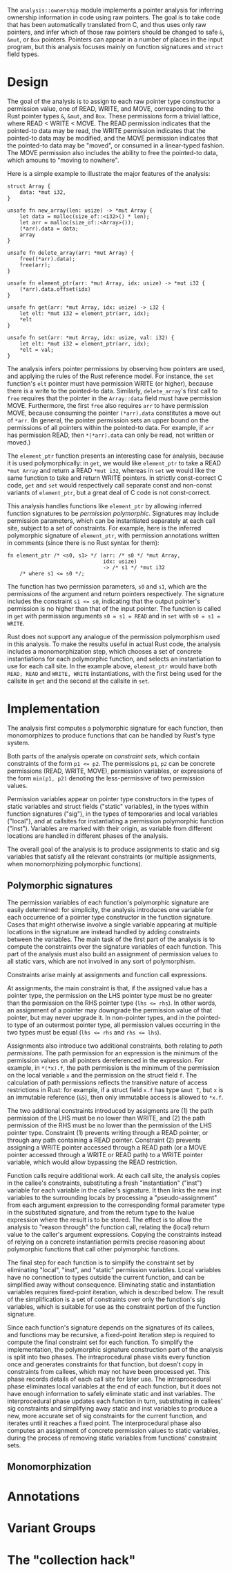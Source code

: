 The `analysis::ownership` module implements a pointer analysis for inferring
ownership information in code using raw pointers.  The goal is to take code
that has been automatically translated from C, and thus uses only raw pointers,
and infer which of those raw pointers should be changed to safe `&`, `&mut`, or
`Box` pointers.  Pointers can appear in a number of places in the input
program, but this analysis focuses mainly on function signatures and `struct`
field types.


# Design

The goal of the analysis is to assign to each raw pointer type constructor a
permission value, one of READ, WRITE, and MOVE, corresponding to the Rust
pointer types `&`, `&mut`, and `Box`.  These permissions form a trivial
lattice, where READ < WRITE < MOVE.  The READ permission indicates that the
pointed-to data may be read, the WRITE permission indicates that the pointed-to
data may be modified, and the MOVE permission indicates that the pointed-to
data may be "moved", or consumed in a linear-typed fashion.  The MOVE
permission also includes the ability to free the pointed-to data, which amouns
to "moving to nowhere".

Here is a simple example to illustrate the major features of the analysis:

    struct Array {
        data: *mut i32,
    }

    unsafe fn new_array(len: usize) -> *mut Array {
        let data = malloc(size_of::<i32>() * len);
        let arr = malloc(size_of::<Array>());
        (*arr).data = data;
        array
    }

    unsafe fn delete_array(arr: *mut Array) {
        free((*arr).data);
        free(arr);
    }

    unsafe fn element_ptr(arr: *mut Array, idx: usize) -> *mut i32 {
        (*arr).data.offset(idx)
    }

    unsafe fn get(arr: *mut Array, idx: usize) -> i32 {
        let elt: *mut i32 = element_ptr(arr, idx);
        *elt
    }

    unsafe fn set(arr: *mut Array, idx: usize, val: i32) {
        let elt: *mut i32 = element_ptr(arr, idx);
        *elt = val;
    }


The analysis infers pointer permissions by observing how pointers are used, and
applying the rules of the Rust reference model.  For instance, the `set`
function's `elt` pointer must have permission WRITE (or higher), because there
is a write to the pointed-to data.  Similarly, `delete_array`'s first call to
`free` requires that the pointer in the `Array::data` field must have
permission MOVE.  Furthermore, the first `free` also requires `arr` to have
permission MOVE, because consuming the pointer `(*arr).data` constitutes a move
out of `*arr`.  (In general, the pointer permission sets an upper bound on the
permissions of all pointers within the pointed-to data.  For example, if `arr`
has permission READ, then `*(*arr).data` can only be read, not written or
moved.)

The `element_ptr` function presents an interesting case for analysis, because
it is used polymorphically: in `get`, we would like `element_ptr` to take a
READ `*mut Array` and return a READ `*mut i32`, whereas in `set` we would like
the same function to take and return WRITE pointers.  In strictly const-correct
C code, `get` and `set` would respectively call separate const and non-const
variants of `element_ptr`, but a great deal of C code is not const-correct.

This analysis handles functions like `element_ptr` by allowing inferred
function signatures to be *permission polymorphic*.  Signatures may include
permission parameters, which can be instantiated separately at each call site,
subject to a set of constraints.  For example, here is the inferred polymorphic
signature of `element_ptr`, with permission annotations written in comments
(since there is no Rust syntax for them):

    fn element_ptr /* <s0, s1> */ (arr: /* s0 */ *mut Array,
                                   idx: usize)
                                   -> /* s1 */ *mut i32
        /* where s1 <= s0 */;

The function has two permission parameters, `s0` and `s1`, which are the
permissions of the argument and return pointers respectively.  The signature
includes the constraint `s1 <= s0`, indicating that the output pointer's
permission is no higher than that of the input pointer.  The function is called
in `get` with permission arguments `s0 = s1 = READ` and in `set` with `s0 = s1
= WRITE`.

Rust does not support any analogue of the permission polymorphism used in this
analysis.  To make the results useful in actual Rust code, the analysis
includes a monomorphization step, which chooses a set of concrete
instantiations for each polymorphic function, and selects an instantiation to
use for each call site.  In the example above, `element_ptr` would have both
`READ, READ` and `WRITE, WRITE` instantiations, with the first being used for
the callsite in `get` and the second at the callsite in `set`.  


# Implementation

The analysis first computes a polymorphic signature for each function, then
monomorphizes to produce functions that can be handled by Rust's type system.

Both parts of the analysis operate on *constraint sets*, which contain
constraints of the form `p1 <= p2`.  The permissions `p1`, `p2` can be concrete
permissions (READ, WRITE, MOVE), permission variables, or expressions of the
form `min(p1, p2)` denoting the less-permissive of two permission values.

Permission variables appear on pointer type constructors in the types of static
variables and struct fields ("static" variables), in the types within function
signatures ("sig"), in the types of temporaries and local variables ("local"),
and at callsites for instantiating a permission polymorphic function ("inst").
Variables are marked with their origin, as variable from different locations
are handled in different phases of the analysis.

The overall goal of the analysis is to produce assignments to static and sig
variables that satisfy all the relevant constraints (or multiple assignments,
when monomorphizing polymorphic functions).

## Polymorphic signatures

The permission variables of each function's polymorphic signature are easily
determined: for simplicity, the analysis introduces one variable for each
occurrence of a pointer type constructor in the function signature.  Cases that
might otherwise involve a single variable appearing at multiple locations in
the signature are instead handled by adding constraints between the variables.
The main task of the first part of the analysis is to compute the constraints
over the signature variables of each function.  This part of the analysis must
also build an assignment of permission values to all static vars, which are not
involved in any sort of polymorphism.

Constraints arise mainly at assignments and function call expressions.

At assignments, the main constraint is that, if the assigned value has a
pointer type, the permission on the LHS pointer type must be no greater than
the permission on the RHS pointer type (`lhs <= rhs`).  In other words, an
assignment of a pointer may downgrade the permission value of that pointer, but
may never upgrade it.  In non-pointer types, and in the pointed-to type of an
outermost pointer type, all permission values occurring in the two types must
be equal (`lhs <= rhs` and `rhs <= lhs`).

Assignments also introduce two additional constraints, both relating to *path
permissions*.  The path permission for an expression is the minimum of the
permission values on all pointers dereferenced in the expression.  For example,
in `*(*x).f`, the path permission is the minimum of the permission on the local
variable `x` and the permission on the struct field `f`.  The calculation of
path permissions reflects the transitive nature of access restrictions in Rust:
for example, if a struct field `x.f` has type `&mut T`, but `x` is an immutable
reference (`&S`), then only immutable access is allowed to `*x.f`.

The two additional constraints introduced by assigments are (1) the path
permission of the LHS must be no lower than WRITE, and (2) the path permission
of the RHS must be no lower than the permission of the LHS pointer type.
Constraint (1) prevents writing through a READ pointer, or through any path
containing a READ pointer.  Constraint (2) prevents assigning a WRITE pointer
accessed through a READ path (or a MOVE pointer accessed through a WRITE or
READ path) to a WRITE pointer variable, which would allow bypassing the READ
restriction.

Function calls require additional work.  At each call site, the analysis
copies in the callee's constraints, substituting a fresh "instantiation"
("inst") variable for each variable in the callee's signature.  It then links
the new inst variables to the surrounding locals by processing a
"pseudo-assignment" from each argument expression to the corresponding formal
parameter type in the substituted signature, and from the return type to the
lvalue expression where the result is to be stored.  The effect is to allow the
analysis to "reason through" the function call, relating the (local) return
value to the caller's argument expressions.  Copying the constraints instead of
relying on a concrete instantiation permits precise reasoning about polymorphic
functions that call other polymorphic functions.

The final step for each function is to simplify the constraint set by
eliminating "local", "inst", and "static" permission variables.  Local
variables have no connection to types outside the current function, and can be
simplified away without consequence.  Eliminating static and instantiation
variables requires fixed-point iteration, which is described below.  The result
of the simplification is a set of constraints over only the function's sig
variables, which is suitable for use as the constraint portion of the function
signature.

Since each function's signature depends on the signatures of its callees, and
functions may be recursive, a fixed-point iteration step is required to compute
the final constraint set for each function.  To simplify the implementation,
the polymorphic signature construction part of the analysis is split into two
phases.  The intraprocedural phase visits every function once and generates
constraints for that function, but doesn't copy in constraints from callees,
which may not have been processed yet.  This phase records details of each call
site for later use.  The intraprocedural phase eliminates local variables at
the end of each function, but it does not have enough information to safely
eliminate static and inst variables.  The interprocedural phase updates each
function in turn, substituting in callees' sig constraints and simplifying away
static and inst variables to produce a new, more accurate set of sig
constraints for the current function, and iterates until it reaches a fixed
point.  The interprocedural phase also computes an assignment of concrete
permission values to static variables, during the process of removing static
variables from functions' constraint sets.

## Monomorphization


# Annotations


# Variant Groups


# The "collection hack"

